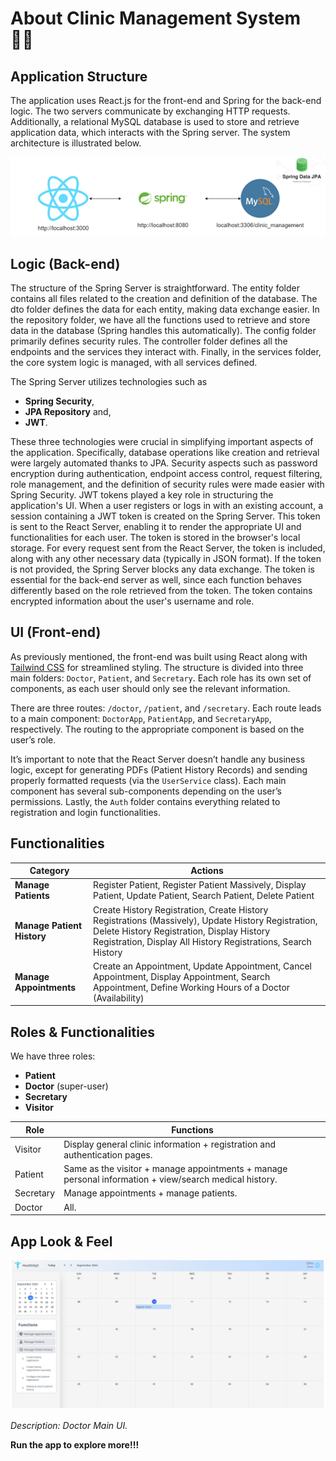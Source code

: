 # About Clinic Management System 🧑‍⚕️

## Application Structure
The application uses React.js for the front-end and Spring for the back-end logic. 
The two servers communicate by exchanging HTTP requests. Additionally, 
a relational MySQL database is used to store and retrieve application data, 
which interacts with the Spring server. The system architecture is illustrated below.

![structure.png](./Screenshots/structure.png)

## Logic (Back-end)
The structure of the Spring Server is straightforward. 
The entity folder contains all files related to the creation and 
definition of the database. The dto folder defines the data for each entity, 
making data exchange easier. In the repository folder, we have all the functions 
used to retrieve and store data in the database (Spring handles this automatically). 
The config folder primarily defines security rules. The controller folder defines all 
the endpoints and the services they interact with. 
Finally, in the services folder, the core system logic is managed, with all services defined.

The Spring Server utilizes technologies such as

- **Spring Security**, 
- **JPA Repository** and, 
- **JWT**. 

These three technologies were crucial in simplifying important aspects of the application. 
Specifically, database operations like creation and retrieval were largely automated thanks to JPA. 
Security aspects such as password encryption during authentication, endpoint access control, request 
filtering, role management, and the definition of security rules were made easier with Spring Security. 
JWT tokens played a key role in structuring the application's UI. When a user registers or logs in with
an existing account, a session containing a JWT token is created on the Spring Server. 
This token is sent to the React Server, enabling it to render the appropriate UI and functionalities for each user. 
The token is stored in the browser's local storage. For every request sent from the React Server, the token is included, 
along with any other necessary data (typically in JSON format). If the token is not provided, 
the Spring Server blocks any data exchange. The token is essential for the back-end server as well, 
since each function behaves differently based on the role retrieved from the token. The token contains 
encrypted information about the user's username and role.

## UI (Front-end)

As previously mentioned, the front-end was built using React along with [Tailwind CSS](https://tailwindcss.com/) for streamlined styling. The structure is divided into three main folders: `Doctor`, `Patient`, and `Secretary`. Each role has its own set of components, as each user should only see the relevant information.

There are three routes: `/doctor`, `/patient`, and `/secretary`. Each route leads to a main component: `DoctorApp`, `PatientApp`, and `SecretaryApp`, respectively. The routing to the appropriate component is based on the user’s role.

It’s important to note that the React Server doesn’t handle any business logic, except for generating PDFs (Patient History Records) and sending properly formatted requests (via the `UserService` class). Each main component has several sub-components depending on the user’s permissions. Lastly, the `Auth` folder contains everything related to registration and login functionalities.

## Functionalities

| Category                | Actions                                                                 |
|-------------------------|-------------------------------------------------------------------------|
| **Manage Patients**      | Register Patient, Register Patient Massively, Display Patient, Update Patient, Search Patient, Delete Patient |
| **Manage Patient History** | Create History Registration, Create History Registrations (Massively), Update History Registration, Delete History Registration, Display History Registration, Display All History Registrations, Search History |
| **Manage Appointments**  | Create an Appointment, Update Appointment, Cancel Appointment, Display Appointment, Search Appointment, Define Working Hours of a Doctor (Availability) |


## Roles & Functionalities

We have three roles:

- **Patient**
- **Doctor** (super-user)
- **Secretary**
- **Visitor**

| Role      | Functions                                                                   |
|-----------|-----------------------------------------------------------------------------|
| Visitor   | Display general clinic information + registration and authentication pages. |
| Patient   | Same as the visitor + manage appointments + manage personal information + view/search medical history.  |
| Secretary | Manage appointments + manage patients.      |
| Doctor    | All.                                                                        |

## App Look & Feel

![doctorMainScreen.png](./Screenshots/doctorMainScreen.png)

*Description: Doctor Main UI.*

**Run the app to explore more!!!**
